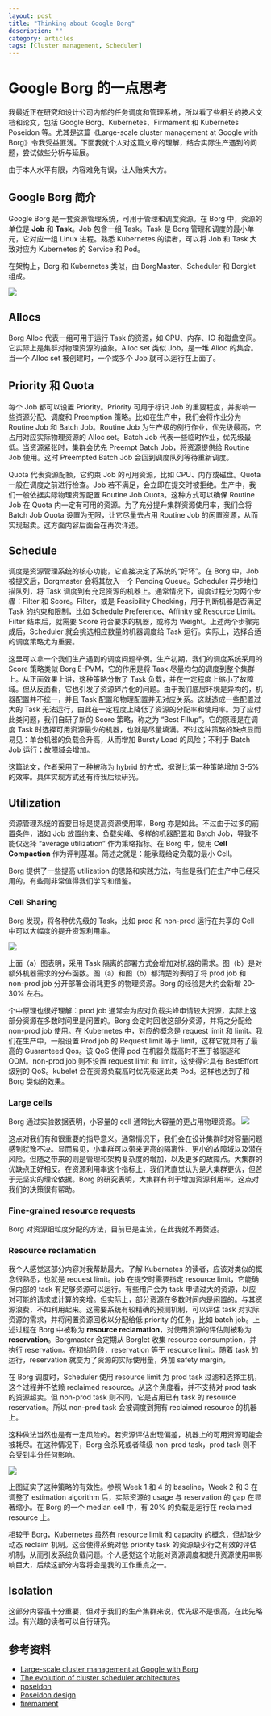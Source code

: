 ```yaml
---
layout: post
title: "Thinking about Google Borg"
description: ""
category: articles
tags: [Cluster management, Scheduler]
---
```


# Google Borg 的一点思考
我最近正在研究和设计公司内部的任务调度和管理系统，所以看了些相关的技术文档和论文，包括 Google Borg、Kubernetes、Firmament 和 Kubernetes Poseidon 等。尤其是这篇《Large-scale cluster management at Google with Borg》令我受益匪浅。下面我就个人对这篇文章的理解，结合实际生产遇到的问题，尝试做些分析与延展。

由于本人水平有限，内容难免有误，让人贻笑大方。

## Google Borg 简介

Google Borg 是一套资源管理系统，可用于管理和调度资源。在 Borg 中，资源的单位是 **Job** 和 **Task**。Job 包含一组 Task。Task 是 Borg 管理和调度的最小单元，它对应一组 Linux 进程。熟悉 Kubernetes 的读者，可以将 Job 和 Task 大致对应为 Kubernetes 的 Service 和 Pod。

在架构上，Borg 和 Kubernetes 类似，由 BorgMaster、Scheduler 和 Borglet 组成。

![](/images/15414871166556.jpg)

## Allocs
Borg Alloc 代表一组可用于运行 Task 的资源，如 CPU、内存、IO 和磁盘空间。它实际上是集群对物理资源的抽象。Alloc set 类似 Job，是一堆 Alloc 的集合。当一个 Alloc set 被创建时，一个或多个 Job 就可以运行在上面了。

## Priority 和 Quota
每个 Job 都可以设置 Priority。Priority 可用于标识 Job 的重要程度，并影响一些资源分配、调度和 Preemption 策略。比如在生产中，我们会将作业分为 Routine Job 和 Batch Job。Routine Job 为生产级的例行作业，优先级最高，它占用对应实际物理资源的 Alloc set。Batch Job 代表一些临时作业，优先级最低。当资源紧张时，集群会优先 Preempt Batch Job，将资源提供给 Routine Job 使用。这时 Preempted Batch Job 会回到调度队列等待重新调度。

Quota 代表资源配额，它约束 Job 的可用资源，比如 CPU、内存或磁盘。Quota 一般在调度之前进行检查。Job 若不满足，会立即在提交时被拒绝。生产中，我们一般依据实际物理资源配置 Routine Job Quota。这种方式可以确保 Routine Job 在 Quota 内一定有可用的资源。为了充分提升集群资源使用率，我们会将 Batch Job Quota 设置为无限，让它尽量去占用 Routine Job 的闲置资源，从而实现超卖。这方面内容后面会在再次详述。

## Schedule
调度是资源管理系统的核心功能，它直接决定了系统的“好坏”。在 Borg 中，Job 被提交后，Borgmaster 会将其放入一个 Pending Queue。Scheduler 异步地扫描队列，将 Task 调度到有充足资源的机器上。通常情况下，调度过程分为两个步骤：Filter 和 Score。Filter，或是 Feasibility Checking，用于判断机器是否满足 Task 的约束和限制，比如 Schedule Preference、Affinity 或 Resource Limit。Filter 结束后，就需要 Score 符合要求的机器，或称为 Weight。上述两个步骤完成后，Scheduler 就会挑选相应数量的机器调度给 Task 运行。实际上，选择合适的调度策略尤为重要。

这里可以拿一个我们生产遇到的调度问题举例。生产初期，我们的调度系统采用的 Score 策略类似 Borg E-PVM，它的作用是将 Task 尽量均匀的调度到整个集群上。从正面效果上讲，这种策略分散了 Task 负载，并在一定程度上缩小了故障域。但从反面看，它也引发了资源碎片化的问题。由于我们底层环境是异构的，机器配置并不统一，并且 Task 配置和物理配置并无对应关系。这就造成一些配置过大的 Task 无法运行，由此在一定程度上降低了资源的分配率和使用率。为了应付此类问题，我们自研了新的 Score 策略，称之为 “Best Fillup”。它的原理是在调度 Task 时选择可用资源最少的机器，也就是尽量填满。不过这种策略的缺点显而易见：单台机器的负载会升高，从而增加 Bursty Load 的风险；不利于 Batch Job 运行；故障域会增加。

这篇论文，作者采用了一种被称为 hybrid 的方式，据说比第一种策略增加 3-5% 的效率。具体实现方式还有待我后续研究。

## Utilization 
资源管理系统的首要目标是提高资源使用率，Borg 亦是如此。不过由于过多的前置条件，诸如 Job 放置约束、负载尖峰、多样的机器配置和 Batch Job，导致不能仅选择 “average utilization” 作为策略指标。在 Borg 中，使用 **Cell Compaction** 作为评判基准。简述之就是：能承载给定负载的最小 Cell。

Borg 提供了一些提高 utilization 的思路和实践方法，有些是我们在生产中已经采用的，有些则非常值得我们学习和借鉴。
### Cell Sharing
Borg 发现，将各种优先级的 Task，比如 prod 和 non-prod 运行在共享的 Cell 中可以大幅度的提升资源利用率。

![](/images/15414743848812.jpg)

上面（a）图表明，采用 Task 隔离的部署方式会增加对机器的需求。图（b）是对额外机器需求的分布函数。图（a）和图（b）都清楚的表明了将 prod job 和 non-prod job 分开部署会消耗更多的物理资源。Borg 的经验是大约会新增 20-30% 左右。

个中原理也很好理解：prod job 通常会为应对负载尖峰申请较大资源，实际上这部分资源在多数时间里是闲置的。Borg 会定时回收这部分资源，并将之分配给 non-prod job 使用。在 Kubernetes 中，对应的概念是 request limit 和 limit。我们在生产中，一般设置 Prod job 的 Request limit 等于 limit，这样它就具有了最高的 Guaranteed Qos。该 QoS 使得 pod 在机器负载高时不至于被驱逐和 OOM。non-prod job 则不设置 request limit 和 limit，这使得它具有 BestEffort 级别的 QoS。kubelet 会在资源负载高时优先驱逐此类 Pod。这样也达到了和 Borg 类似的效果。

### Large cells
Borg 通过实验数据表明，小容量的 cell 通常比大容量的更占用物理资源。
![](/images/15414759002584.jpg)

这点对我们有和很重要的指导意义。通常情况下，我们会在设计集群时对容量问题感到犹豫不决。显而易见，小集群可以带来更高的隔离性、更小的故障域以及潜在风险。但随之带来的则是管理和架构复杂度的增加，以及更多的故障点。大集群的优缺点正好相反。在资源利用率这个指标上，我们凭直觉认为是大集群更优，但苦于无坚实的理论依据。Borg 的研究表明，大集群有利于增加资源利用率，这点对我们的决策很有帮助。

### Fine-grained resource requests
Borg 对资源细粒度分配的方法，目前已是主流，在此我就不再赘述。

### Resource reclamation
我个人感觉这部分内容对我帮助最大。了解 Kubernetes 的读者，应该对类似的概念很熟悉，也就是 request limit。job 在提交时需要指定 resource limit，它能确保内部的 task 有足够资源可以运行。有些用户会为 task 申请过大的资源，以应对可能的请求或计算的突增。但实际上，部分资源在多数时间内是闲置的。与其资源浪费，不如利用起来。这需要系统有较精确的预测机制，可以评估 task 对实际资源的需求，并将闲置资源回收以分配给低 priority 的任务，比如 batch job。上述过程在 Borg 中被称为 **resource reclamation**，对使用资源的评估则被称为 **reservation**。Borgmaster 会定期从 Borglet 收集 resource consumption，并执行 reservation。在初始阶段，reservation 等于 resource limit。随着 task 的运行，reservation 就变为了资源的实际使用量，外加 safety margin。

在 Borg 调度时，Scheduler 使用 resource limit 为 prod task 过滤和选择主机，这个过程并不依赖 reclaimed resource。从这个角度看，并不支持对 prod task 的资源超卖。但 non-prod task 则不同，它是占用已有 task 的 resource reservation。所以 non-prod task 会被调度到拥有 reclaimed resource 的机器上。

这种做法当然也是有一定风险的。若资源评估出现偏差，机器上的可用资源可能会被耗尽。在这种情况下，Borg 会杀死或者降级 non-prod task，prod task 则不会受到半分任何影响。

![](/images/15414862899318.jpg)

上图证实了这种策略的有效性。参照 Week 1 和 4 的 baseline，Week 2 和 3 在调整了 estimation algorithm 后，实际资源的 usage 与 reservation 的 gap 在显著缩小。在 Borg 的一个 median cell 中，有 20% 的负载是运行在 reclaimed resource 上。

相较于 Borg，Kubernetes 虽然有 resource limit 和 capacity 的概念，但却缺少动态 reclaim 机制。这会使得系统对低 priority task 的资源缺少行之有效的评估机制，从而引发系统负载问题。个人感觉这个功能对资源调度和提升资源使用率影响巨大，后续这部分内容将会是我的工作重点之一。

## Isolation
这部分内容虽十分重要，但对于我们的生产集群来说，优先级不是很高，在此先略过。有兴趣的读者可以自行研究。

## 参考资料
* [Large-scale cluster management at Google with Borg](/images/43438.pdf)
* [The evolution of cluster scheduler architectures](http://www.firmament.io/blog/scheduler-architectures.html)
* [poseidon](https://github.com/kubernetes-sigs/poseidon)
* [Poseidon design](https://docs.google.com/document/d/1VNoaw1GoRK-yop_Oqzn7wZhxMxvN3pdNjuaICjXLarA/edit?usp=sharing)
* [firemament](https://github.com/camsas/firmament)
